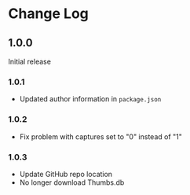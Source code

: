 # Change Log

## 1.0.0

Initial release

### 1.0.1

- Updated author information in `package.json`

### 1.0.2

- Fix problem with captures set to "0" instead of "1"

### 1.0.3

- Update GitHub repo location
- No longer download Thumbs.db